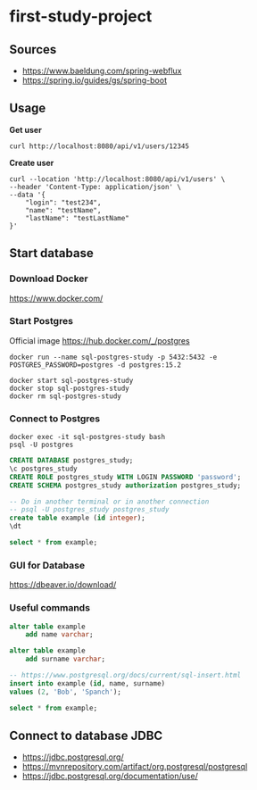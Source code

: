 # first-study-project

## Sources

- https://www.baeldung.com/spring-webflux
- https://spring.io/guides/gs/spring-boot

## Usage

**Get user**

```shell
curl http://localhost:8080/api/v1/users/12345
```

**Create user**

```shell
curl --location 'http://localhost:8080/api/v1/users' \
--header 'Content-Type: application/json' \
--data '{
    "login": "test234",
    "name": "testName",
    "lastName": "testLastName"
}'
```

## Start database

### Download Docker

https://www.docker.com/

### Start Postgres

Official image https://hub.docker.com/_/postgres

```shell
docker run --name sql-postgres-study -p 5432:5432 -e POSTGRES_PASSWORD=postgres -d postgres:15.2

docker start sql-postgres-study
docker stop sql-postgres-study
docker rm sql-postgres-study
```

### Connect to Postgres

```shell
docker exec -it sql-postgres-study bash
psql -U postgres
```

```sql
CREATE DATABASE postgres_study;
\c postgres_study
CREATE ROLE postgres_study WITH LOGIN PASSWORD 'password';
CREATE SCHEMA postgres_study authorization postgres_study;

-- Do in another terminal or in another connection
-- psql -U postgres_study postgres_study
create table example (id integer);
\dt

select * from example;
```

### GUI for Database

https://dbeaver.io/download/

### Useful commands

```sql
alter table example
    add name varchar;

alter table example
    add surname varchar;

-- https://www.postgresql.org/docs/current/sql-insert.html
insert into example (id, name, surname)
values (2, 'Bob', 'Spanch');

select * from example;
```

## Connect to database JDBC

- https://jdbc.postgresql.org/
- https://mvnrepository.com/artifact/org.postgresql/postgresql
- https://jdbc.postgresql.org/documentation/use/
